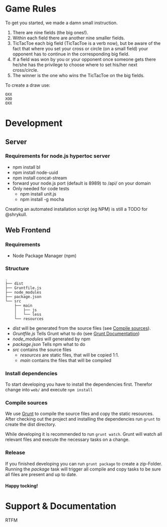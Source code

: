 # Game Rules

To get you started, we made a damn small instruction.

1. There are nine fields (the big ones!).
2. Within each field there are another nine smaller fields.
3. TicTacToe each big field (TicTacToe is a verb now), but be aware of the fact that where you set your cross
   or circle (on a small field) your opponent has to continue in the corresponding big field.
4. If a field was won by you or your opponent once someone gets there he/she has the
   privilege to choose where to set his/her next cross/circle.
5. The winner is the one who wins the TicTacToe on the big fields.

To create a draw use:
```
OXX
XOO
OXX
```

# Development
## Server
### Requirements for node.js hypertoc server
* npm install bl
* npm install node-uuid
* npm install concat-stream
* forward your node.js port (default is 8989) to /api/ on your domain
* Only needed for code tests
  * npm install unit.js
  * npm install -g mocha

Creating an automated installation script (eg NPM) is still a TODO for @shrykull.

## Web Frontend
### Requirements
* Node Package Manager (npm)

### Structure
```
.
├── dist
├── Gruntfile.js
├── node_modules
├── package.json
└── src
    ├── main
    │   ├── js
    │   └── less
    └── resources
```

* _dist_ will be generated from the source files (see [Compile sources](#compile-sources)).
* _Gruntfile.js_ Tells Grunt what to do (see [Grunt Documentation](http://gruntjs.com/getting-started))
* _node_modules_ will generated by npm
* _package.json_ Tells npm what to do
* _src_ contains the source files
  - _resources_ are static files, that will be copied 1:1.
  - _main_ contains the files that will be compiled


### Install dependencies
To start developing you have to install the dependencies first. Therefor change into `web/` and execute `npm install`

### Compile sources
We use [Grunt](http://gruntjs.com/) to compile the source files and copy the static resources. After checking out the project and installing the dependencies run `grunt` to create the dist directory.

While developing it is recommended to run `grunt watch`. Grunt will watch all relevant files and execute the necessary tasks on a change.

### Release
If you finished developing you can run `grunt package` to create a zip-Folder. Running the _package_ task will trigger all compile and copy tasks to be sure all files are present and up to date.



#### Happy tocking!


# Support & Documentation
RTFM
